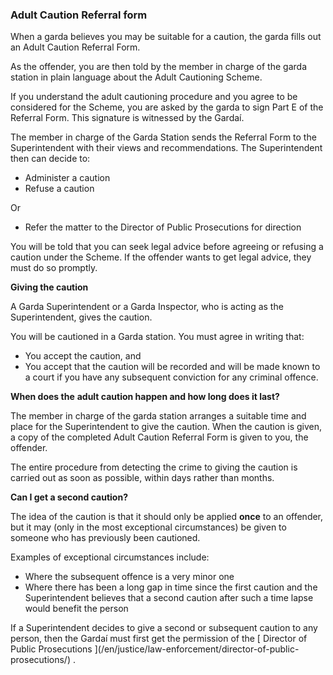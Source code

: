 ###  **Adult Caution Referral form**

When a garda believes you may be suitable for a caution, the garda fills out
an Adult Caution Referral Form.

As the offender, you are then told by the member in charge of the garda
station in plain language about the Adult Cautioning Scheme.

If you understand the adult cautioning procedure and you agree to be
considered for the Scheme, you are asked by the garda to sign Part E of the
Referral Form. This signature is witnessed by the Gardaí.

The member in charge of the Garda Station sends the Referral Form to the
Superintendent with their views and recommendations. The Superintendent then
can decide to:

  * Administer a caution 
  * Refuse a caution 

Or

  * Refer the matter to the Director of Public Prosecutions for direction 

You will be told that you can seek legal advice before agreeing or refusing a
caution under the Scheme. If the offender wants to get legal advice, they must
do so promptly.

**Giving the caution**

A Garda Superintendent or a Garda Inspector, who is acting as the
Superintendent, gives the caution.

You will be cautioned in a Garda station. You must agree in writing that:

  * You accept the caution, and 
  * You accept that the caution will be recorded and will be made known to a court if you have any subsequent conviction for any criminal offence. 

**When does the** **adult caution happen and how long does it last?**

The member in charge of the garda station arranges a suitable time and place
for the Superintendent to give the caution. When the caution is given, a copy
of the completed Adult Caution Referral Form is given to you, the offender.

The entire procedure from detecting the crime to giving the caution is carried
out as soon as possible, within days rather than months.

**Can I get a second caution?**

The idea of the caution is that it should only be applied **once** to an
offender, but it may (only in the most exceptional circumstances) be given to
someone who has previously been cautioned.

Examples of exceptional circumstances include:

  * Where the subsequent offence is a very minor one 
  * Where there has been a long gap in time since the first caution and the Superintendent believes that a second caution after such a time lapse would benefit the person 

If a Superintendent decides to give a second or subsequent caution to any
person, then the Gardaí must first get the permission of the [ Director of
Public Prosecutions ](/en/justice/law-enforcement/director-of-public-
prosecutions/) .
